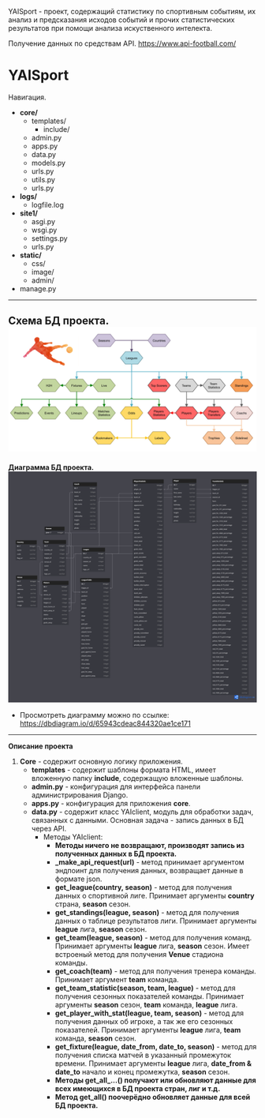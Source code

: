 YAISport - проект, содержащий статистику по спортивным событиям, их анализ и предсказания исходов событий и прочих статистических результатов при помощи анализа искуственного интелекта.

Получение данных по средствам API. https://www.api-football.com/

# YAISport
Навигация.
- **core/**
  - templates/
    - include/
  - admin.py
  - apps.py
  - data.py
  - models.py
  - urls.py
  - utils.py
  - urls.py
- **logs/**
  - logfile.log
- **site1/**
  - asgi.py
  - wsgi.py
  - settings.py
  - urls.py
- **static/**
  - css/
  - image/
  - admin/
- manage.py
---
**Схема БД проекта.**
![Alt text](archi-beta.jpg)
---
**Диаграмма БД проекта.**
![Alt text](dbdiagramm.png)
- Просмотреть диаграмму можно по ссылке: https://dbdiagram.io/d/65943cdeac844320ae1ce171
---
**Описание проекта**
1. **Core** - содержит основную логику приложения.
   - **templates** - содержит шаблоны формата HTML, имеет вложенную папку **include**, содержащую вложенные шаблоны.
   - **admin.py** - конфигурация для интерфейса панели администрирования Django.
   - **apps.py** - конфигурация для приложения **core**.
   - **data.py** - содержит класс YAIclient, модуль для обработки задач, связанных с данными. Основная задача - запись данных в БД через API.
     - Методы YAIclient:
       - **Методы ничего не возвращают, производят запись из полученных данных в БД проекта.**
       - **_make_api_request(url)** - метод принимает аргументом эндпоинт для получения данных, возвращает данные в формате json.
       - **get_league(country, season)** - метод для получения данных о спортивной лиге. Принимает аргументы **country** страна, **season** сезон. 
       - **get_standings(league, season)** - метод для получения данных о таблице результатов лиги. Принимает аргументы **league** лига, **season** сезон.
       - **get_team(league, season)** - метод для получения команд. Принимает аргументы **league** лига, **season** сезон. Имеет встроеный метод для получения **Venue** стадиона команды.
       - **get_coach(team)** - метод для получения тренера команды. Принимает аргумент **team** команда.
       - **get_team_statistic(season, team, league)** - метод для получения сезонных показателей команды. Принимает аргументы **season** сезон, **team** команда, **league** лига.
       - **get_player_with_stat(league, team, season)** - метод для получения данных об игроке, а так же его сезонных показателей. Принимает аргументы **league** лига, **team** команда, **season** сезон.
       - **get_fixture(league, date_from, date_to, season)** - метод для получения списка матчей в указанный промежуток времени. Принимает аргументы **league** лига, **date_from & date_to** начало и конец промежутка, **season** сезон.
       - **Методы get_all_...() получают или обновляют данные для **всех** имеющихся в БД проекта стран, лиг и т.д.**
       - **Метод get_all() поочерёдно обновляет данные для всей БД проекта.**
